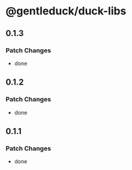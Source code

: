 # @gentleduck/duck-libs

## 0.1.3

### Patch Changes

- done

## 0.1.2

### Patch Changes

- done

## 0.1.1

### Patch Changes

- done
